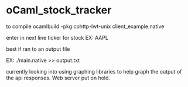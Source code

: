 # oCaml_stock_tracker

to compile ocamlbuild -pkg cohttp-lwt-unix client_example.native

enter in next line ticker for stock EX: AAPL

best if ran to an output file

EX: ./main.native >> output.txt


currently looking into using graphing libraries to help
graph the output of the api responses. Web server put on hold.
